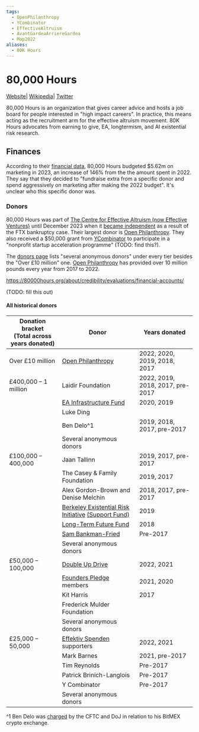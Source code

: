 ```yaml
---
tags:
  - OpenPhilanthropy
  - YCombinator
  - EffectiveAltruism
  - AvantGardeaArriereGardea
  - Map2022
aliases:
  - 80K Hours
---
```

# 80,000 Hours
[Website](https://80000hours.org/)| [Wikipedia](https://en.wikipedia.org/wiki/80,000_Hours)| [Twitter](https://twitter.com/80000Hours)

80,000 Hours is an organization that gives career advice and hosts a job board for people interested in "high impact careers". In practice, this means acting as the recruitment arm for the effective altruism movement. 80K Hours advocates from earning to give, EA, longtermism, and AI existential risk research.

## Finances

According to their [financial data](https://80000hours.org/about/credibility/evaluations/financial-accounts/), 80,000 Hours budgeted $5.62m on marketing in 2023, an increase of 146% from the the amount spent in 2022. They say that they decided to "fundraise extra from a specific donor and spend aggressively on marketing after making the 2022 budget". It's unclear who this specific donor was.

### Donors

80,000 Hours was part of [The Centre for Effective Altruism (now Effective Ventures)](/content/wiki/Cartography/Avant-Gardea%20Arriere-Gardea/CEA) until December 2023 when it [became independent](https://forum.effectivealtruism.org/posts/4ebRNGi3aHWnCw5m8/80-000-hours-spin-out-announcement-and-fundraising-1) as a result of the FTX bankruptcy case. Their largest donor is [Open Philanthropy](Open%20Philanthropy.md). They also received a $50,000 grant from [YCombinator](../../pages/YCombinator.md) to participate in a "nonprofit startup acceleration programme" (TODO: find this?).

The [donors page](https://80000hours.org/about/donors/) lists "several anonymous donors" under every tier besides the "Over £10 million" one. [Open Philanthropy](Open%20Philanthropy.md) has provided over 10 million pounds every year from 2017 to 2022.

https://80000hours.org/about/credibility/evaluations/financial-accounts/



(TODO: fill this out)

#### All historical donors


| **Donation bracket  <br>(Total across years donated)** | **Donor**                                                                                                   | **Years donated**                |
| ------------------------------------------------------ | ----------------------------------------------------------------------------------------------------------- | -------------------------------- |
| Over £10 million                                       | [Open Philanthropy](https://www.openphilanthropy.org/)                                                      | 2022, 2020, 2019, 2018, 2017     |
| £400,000 – 1 million                                   | Laidir Foundation                                                                                           | 2022, 2019, 2018, 2017, pre-2017 |
|                                                        | [EA Infrastructure Fund](https://funds.effectivealtruism.org/funds/ea-community)                            | 2020, 2019                       |
|                                                        | Luke Ding                                                                                                   |                                  |
|                                                        | Ben Delo^1                                                                                                  | 2019, 2018, 2017, pre-2017       |
|                                                        | Several anonymous donors                                                                                    |                                  |
| £100,000 – 400,000                                     | Jaan Tallinn                                                                                                | 2019, 2017, pre-2017             |
|                                                        | The Casey & Family Foundation                                                                               | 2019, 2017                       |
|                                                        | Alex Gordon-Brown and Denise Melchin                                                                        | 2018, 2017, pre-2017             |
|                                                        | [Berkeley Existential Risk Initiative](https://existence.org/) [(Support Fund)](https://existence.org/bsf/) | 2019                             |
|                                                        | [Long-Term Future Fund](https://funds.effectivealtruism.org/funds/far-future)                               | 2018                             |
|                                                        | [Sam Bankman-Fried](../../pages/Sam%20Bankman-Fried.md)                                                    | Pre-2017                         |
|                                                        | Several anonymous donors                                                                                    |                                  |
| £50,000 – 100,000                                      | [Double Up Drive](https://doubleupdrive.org/)                                                               | 2022, 2021                       |
|                                                        | [Founders Pledge](http://founderspledge.com) members                                                        | 2021, 2020                       |
|                                                        | Kit Harris                                                                                                  | 2017                             |
|                                                        | Frederick Mulder Foundation                                                                                 |                                  |
|                                                        | Several anonymous donors                                                                                    |                                  |
| £25,000 – 50,000                                       | [Effektiv Spenden](https://effektiv-spenden.org/) supporters                                                | 2022, 2021                       |
|                                                        | Mark Barnes                                                                                                 | 2021, pre-2017                   |
|                                                        | Tim Reynolds                                                                                                | Pre-2017                         |
|                                                        | Patrick Brinich-Langlois                                                                                    | Pre-2017                         |
|                                                        | Y Combinator                                                                                                | Pre-2017                         |
|                                                        | Several anonymous donors                                                                                    |                                  |


^1 Ben Delo was [charged](https://www.centreforeffectivealtruism.org/operations-update-on-donations) by the CFTC and DoJ in relation to his BitMEX crypto exchange.